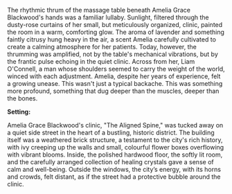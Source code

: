 The rhythmic thrum of the massage table beneath Amelia Grace Blackwood's hands was a familiar lullaby.  Sunlight, filtered through the dusty-rose curtains of her small, but meticulously organized, clinic, painted the room in a warm, comforting glow.  The aroma of lavender and something faintly citrusy hung heavy in the air, a scent Amelia carefully cultivated to create a calming atmosphere for her patients.  Today, however, the thrumming was amplified, not by the table's mechanical vibrations, but by the frantic pulse echoing in the quiet clinic.  Across from her, Liam O'Connell, a man whose shoulders seemed to carry the weight of the world, winced with each adjustment.  Amelia, despite her years of experience, felt a growing unease.  This wasn't just a typical backache.  This was something more profound, something that dug deeper than the muscles, deeper than the bones.


**Setting:**

Amelia Grace Blackwood's clinic, "The Aligned Spine," was tucked away on a quiet side street in the heart of a bustling, historic district.  The building itself was a weathered brick structure, a testament to the city's rich history, with ivy creeping up the walls and small, colourful flower boxes overflowing with vibrant blooms.  Inside, the polished hardwood floor, the softly lit room, and the carefully arranged collection of healing crystals gave a sense of calm and well-being.  Outside the windows, the city’s energy, with its horns and crowds, felt distant, as if the street had a protective bubble around the clinic.
